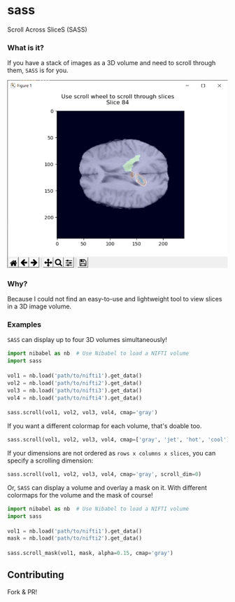 # sass
Scroll Across SliceS (SASS)

### What is it?
If you have a stack of images as a 3D volume and need to scroll through them, `SASS` is for you.

![img](sass_mask.png)

### Why?
Because I could not find an easy-to-use and lightweight tool to view slices in a 3D image volume.

### Examples
`SASS` can display up to four 3D volumes simultaneously!

```python
import nibabel as nb  # Use Nibabel to load a NIFTI volume
import sass

vol1 = nb.load('path/to/nifti1').get_data()
vol2 = nb.load('path/to/nifti2').get_data()
vol3 = nb.load('path/to/nifti3').get_data()
vol4 = nb.load('path/to/nifti4').get_data()

sass.scroll(vol1, vol2, vol3, vol4, cmap='gray')
```

If you want a different colormap for each volume, that's doable too.
```python
sass.scroll(vol1, vol2, vol3, vol4, cmap=['gray', 'jet', 'hot', 'cool'])
```

If your dimensions are not ordered as `rows x columns x slices`, you can specify a scrolling dimension:
```python
sass.scroll(vol1, vol2, vol3, vol4, cmap='gray', scroll_dim=0)
```

Or, `SASS` can display a volume and overlay a mask on it. With different colormaps for the volume and the mask of course!
```python
import nibabel as nb  # Use Nibabel to load a NIFTI volume
import sass

vol1 = nb.load('path/to/nifti1').get_data()
mask = nb.load('path/to/nifti2').get_data()

sass.scroll_mask(vol1, mask, alpha=0.15, cmap='gray')
```

## Contributing
Fork & PR!
